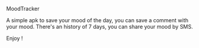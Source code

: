 MoodTracker

A simple apk to save your mood of the day, you can save a comment with your mood. There's an history of 7 days, you can share your mood by SMS.

Enjoy !
